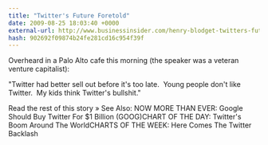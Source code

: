 ```yaml
---
title: "Twitter's Future Foretold"
date: 2009-08-25 18:03:40 +0000
external-url: http://www.businessinsider.com/henry-blodget-twitters-future-foretold-2009-8
hash: 902692f09874b24fe281cd16c954f39f
---
```



Overheard in a Palo Alto cafe this morning (the speaker was a veteran venture capitalist):

"Twitter had better sell out before it's too late.  Young people don't like Twitter.  My kids think Twitter's bullshit."

Read the rest of this story »
See Also:
NOW MORE THAN EVER: Google Should Buy Twitter For $1 Billion (GOOG)CHART OF THE DAY: Twitter's Boom Around The WorldCHARTS OF THE WEEK: Here Comes The Twitter Backlash

       

